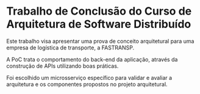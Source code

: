 # Trabalho de Conclusão do Curso de Arquitetura de Software Distribuído

Este trabalho visa apresentar uma prova de conceito arquitetural para uma empresa de logística de transporte, a FASTRANSP.

A PoC trata o comportamento do back-end da aplicação, através da construção de APIs utilizando boas práticas. 

Foi escolhido um microsserviço específico para validar e avaliar a arquitetura e os componentes propostos no projeto arquitetural.
